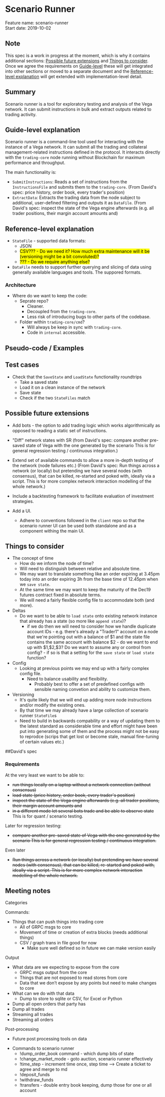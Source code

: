 # Scenario Runner

Feature name: scenario-runner  
Start date: 2019-10-02

## Note

This spec is a work in progress at the moment, which is why it contains additional sections: [Possible future extensions](##Possible-future-extensions) and [Things to consider](##Things-to-consider-/-gotchas). Once we agree the requirements on [Guide-level](##Guide-level-explanation) these will get integrated into other sections or moved to a separate document and the [Reference-level explanation](##Reference-level-explanation) will get extended with implementation-level detail.

## Summary

Scenario runner is a tool for exploratory testing and analysis of the Vega network.
It can submit instructions in bulk and extract outputs related to trading activity.

## Guide-level explanation

Scenario runner is a command-line tool used for interacting with the instance of a Vega network. It can submit all the trading and collateral management-related instructions defined in the protocol. It interacts directly with the `trading-core` node running without Blockchain for maximum performance and throughput.

The main functionality is:

- `SubmitInstructions`: Reads a set of instructions from the `InstructionsFile` and submits them to the `trading-core`.
  (From David's spec: price history, order book, every trader's position)
- `ExtractData`: Extracts the trading data from the node subject to additional, user-defined filtering and outputs it as `DataFile`.
  (From David's spec: inspect the state of the Vega engine afterwards (e.g. all trader positions, their margin account amounts and)

## Reference-level explanation

- `StateFile` - supported data formats:
  - JSON
  - <mark>CSV??? - Do we need it? How much extra maintenance will it be (versioning might be a bit convoluted)?</mark>
  - <mark> ??? - Do we require anything else?</mark>
- `DataFile` needs to support further querying and slicing of data using generally available languages and tools. The suppored formats.

### Architecture

- Where do we want to keep the code:
  - Seprate repo?
    - Cleaner.
    - Decoupled from the `trading-core`.
    - Less risk of introducing bugs to other parts of the codebase.
  - Folder within `trading-core/cmd`?
    - Will always be keep in sync with `trading-core`.
    - Code in `internal` accessible.

## Pseudo-code / Examples

## Test cases

- Check that the `SaveState` and `LoadState` functionality roundtrips
  - Take a saved state
  - Load it on a clean instance of the network
  - Save state
  - Check if the two `StateFiles` match

## Possible future extensions

- Add bots - the option to add trading logic which works algorithmically as opposed to reading a static set of instructions.
- "Diff" network states with SR (from David's spec: compare another pre-saved state of Vega with the one generated by the scenario
  This is for general regression testing / continuous integration.)
- Extend set of available commands to allow a more in-depth testing of the network (node failures etc.)
  (From David's spec: Run things across a network (or locally) but pretending we have several nodes (with consensus), that can be killed, re-started and poked with, ideally via a script.
  This is for more complex network interaction modelling of the whole network.)

- Include a backtesting framework to facilitate evaluation of investment strategies.
- Add a UI.

  - Adhere to conventions followed in the `client` repo so that the scenario runner UI can be used both standalone and as a component withing the main UI.

## Things to consider

- The concept of time
  - How do we inform the node of time?
  - Will need to distinguish between relative and absolute time.
  - We may want to translate something like an order expiring at 3.45pm today into an order expiring 3h from the base time of 12.45pm when we `save state`.
  - At the same time we may want to keep the maturity of the Dec19 futures contract fixed in absolute terms.
  - We will need a fairly flexible config file to accommodate both (and more).
- Deltas
  - Do we want to be able to `load state` onto existing network instance that already has a state (so more like `append state`)?
    - if we do then we will need to consider how we handle duplicate account IDs - e.g. there's already a "Trader1" account on a node that we're pointing out with a balance of \$1 and the state file contains the same account with balance $2 - do we want to end up with \$1,\$2,\$3? Do we want to assume any or control from config? - if so is that a setting for the `save state` or `load state` function?
- Config
  - Looking at previous points we may end up with a fairly complex config file.
    - Need to balance usability and flexibility.
      - Probably best to offer a set of predefined configs with sensible naming convetion and ability to customize them.
- Versioning
  - It's quite likely that we will end up adding more node instructions and/or modify the existing ones.
  - By that time we may already have a large collection of scenario runner `StateFile`s
  - Need to build in backwards compability or a way of updating them to the latest standard as considerable time and effort might have been put into generating some of them and the process might not be easy to reprodce (scrips that get lost or become stale, manual fine-tuning of certain values etc.)

##David's spec

### Requirements

At the very least we want to be able to:

- ~~run things locally on a laptop without a network connection (without consensus)~~
- ~~load state (price history, order book, every trader's position)~~
- ~~inspect the state of the Vega engine afterwards (e.g. all trader positions, their margin account amounts and~~
- ~~in a different mode let several bots trade and be able to observe state~~
  This is for quant / scenario testing.

Later for regression testing:

- ~~compare another pre-saved state of Vega with the one generated by the scenario
  This is for general regression testing / continuous integration.~~

Even later

- ~~Run things across a network (or locally) but pretending we have several nodes (with consensus), that can be killed, re-started and poked with, ideally via a script.
  This is for more complex network interaction modelling of the whole network.~~

## Meeting notes

Categories

Commands:

- Things that can push things into trading core
  - All of GRPC msgs to core
  - Movement of time or creation of extra blocks (needs additional things)
  - CSV / graph trans in file good for now
    - Make sure well defined so in future we can make version easily

Output

- What data are we expecting to expose from the core
  - GRPC msgs output from the core
  - Things that are not exposed to read stores from core
  - Data that we don’t expose by any points but need to make changes to core
- What can we do with that data
  - Dump to store to sqlite or CSV, for Excel or Python
- Dump all open orders that party has
- Dump all trades
- Streaming all trades
- Streaming all orders

Post-processing

- Future post processing tools on data

* Commands to scenario runner
  - !dump_order_book command - which dump bits of state
  - !change_market_mode - goto auction, scenario runner effectively
  - !time_step - increment time once, step time —> Create a ticket to agree and merge to md
  - !deposit_funds
  - !withdraw_funds
  - !transfers - double entry book keeping, dump those for one or all account
